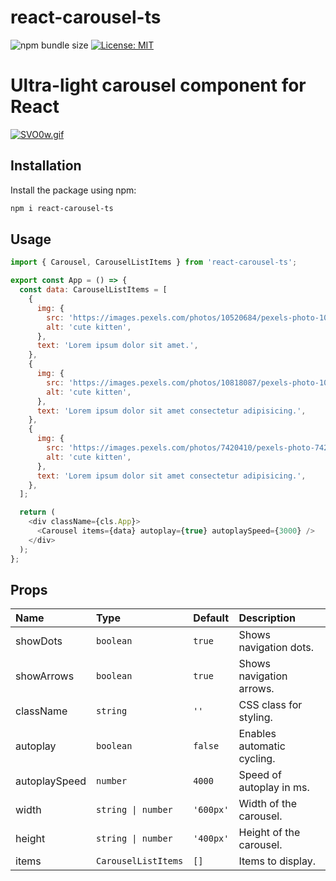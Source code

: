 # react-carousel-ts

![npm bundle size](https://img.shields.io/bundlephobia/minzip/react-carousel-ts/0.1.1)
<a href="https://github.com/suwaloff/react-carousel/blob/main/LICENSE">
<img alt="License: MIT" src="https://img.shields.io/badge/License-MIT-red.svg" target="_blank" />
</a>

# Ultra-light carousel component for React

[![SVO0w.gif](https://s12.gifyu.com/images/SVO0w.gif)](https://gifyu.com/image/SVO0w)

## Installation

Install the package using npm:

```bash
npm i react-carousel-ts
```

## Usage

```js
import { Carousel, CarouselListItems } from 'react-carousel-ts';

export const App = () => {
  const data: CarouselListItems = [
    {
      img: {
        src: 'https://images.pexels.com/photos/10520684/pexels-photo-10520684.jpeg',
        alt: 'cute kitten',
      },
      text: 'Lorem ipsum dolor sit amet.',
    },
    {
      img: {
        src: 'https://images.pexels.com/photos/10818087/pexels-photo-10818087.jpeg',
        alt: 'cute kitten',
      },
      text: 'Lorem ipsum dolor sit amet consectetur adipisicing.',
    },
    {
      img: {
        src: 'https://images.pexels.com/photos/7420410/pexels-photo-7420410.png',
        alt: 'cute kitten',
      },
      text: 'Lorem ipsum dolor sit amet consectetur adipisicing.',
    },
  ];

  return (
    <div className={cls.App}>
      <Carousel items={data} autoplay={true} autoplaySpeed={3000} />
    </div>
  );
};
```

## Props

| Name          | Type                | Default   | Description                |
| :------------ | :------------------ | :-------- | :------------------------- |
| showDots      | `boolean`           | `true`    | Shows navigation dots.     |
| showArrows    | `boolean`           | `true`    | Shows navigation arrows.   |
| className     | `string`            | `''`      | CSS class for styling.     |
| autoplay      | `boolean`           | `false`   | Enables automatic cycling. |
| autoplaySpeed | `number`            | `4000`    | Speed of autoplay in ms.   |
| width         | `string \| number`  | `'600px'` | Width of the carousel.     |
| height        | `string \| number`  | `'400px'` | Height of the carousel.    |
| items         | `CarouselListItems` | `[]`      | Items to display.          |
